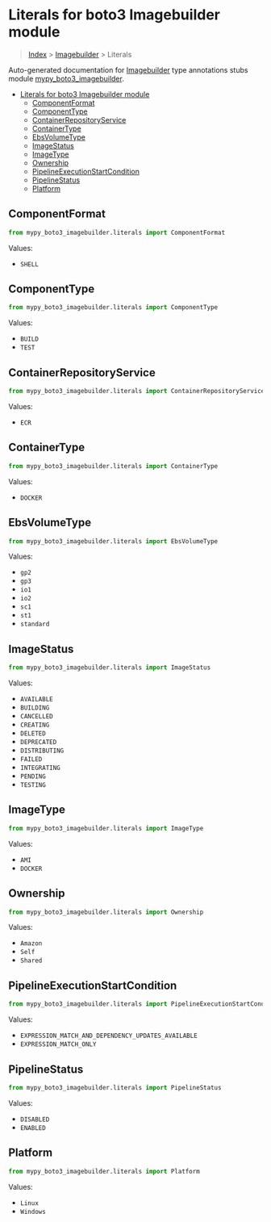 # Literals for boto3 Imagebuilder module

> [Index](../README.md) > [Imagebuilder](./README.md) > Literals

Auto-generated documentation for
[Imagebuilder](https://boto3.amazonaws.com/v1/documentation/api/latest/reference/services/imagebuilder.html#Imagebuilder)
type annotations stubs module
[mypy_boto3_imagebuilder](https://pypi.org/project/mypy-boto3-imagebuilder/).

- [Literals for boto3 Imagebuilder module](#literals-for-boto3-imagebuilder-module)
  - [ComponentFormat](#componentformat)
  - [ComponentType](#componenttype)
  - [ContainerRepositoryService](#containerrepositoryservice)
  - [ContainerType](#containertype)
  - [EbsVolumeType](#ebsvolumetype)
  - [ImageStatus](#imagestatus)
  - [ImageType](#imagetype)
  - [Ownership](#ownership)
  - [PipelineExecutionStartCondition](#pipelineexecutionstartcondition)
  - [PipelineStatus](#pipelinestatus)
  - [Platform](#platform)

## ComponentFormat

```python
from mypy_boto3_imagebuilder.literals import ComponentFormat
```

Values:

- `SHELL`

## ComponentType

```python
from mypy_boto3_imagebuilder.literals import ComponentType
```

Values:

- `BUILD`
- `TEST`

## ContainerRepositoryService

```python
from mypy_boto3_imagebuilder.literals import ContainerRepositoryService
```

Values:

- `ECR`

## ContainerType

```python
from mypy_boto3_imagebuilder.literals import ContainerType
```

Values:

- `DOCKER`

## EbsVolumeType

```python
from mypy_boto3_imagebuilder.literals import EbsVolumeType
```

Values:

- `gp2`
- `gp3`
- `io1`
- `io2`
- `sc1`
- `st1`
- `standard`

## ImageStatus

```python
from mypy_boto3_imagebuilder.literals import ImageStatus
```

Values:

- `AVAILABLE`
- `BUILDING`
- `CANCELLED`
- `CREATING`
- `DELETED`
- `DEPRECATED`
- `DISTRIBUTING`
- `FAILED`
- `INTEGRATING`
- `PENDING`
- `TESTING`

## ImageType

```python
from mypy_boto3_imagebuilder.literals import ImageType
```

Values:

- `AMI`
- `DOCKER`

## Ownership

```python
from mypy_boto3_imagebuilder.literals import Ownership
```

Values:

- `Amazon`
- `Self`
- `Shared`

## PipelineExecutionStartCondition

```python
from mypy_boto3_imagebuilder.literals import PipelineExecutionStartCondition
```

Values:

- `EXPRESSION_MATCH_AND_DEPENDENCY_UPDATES_AVAILABLE`
- `EXPRESSION_MATCH_ONLY`

## PipelineStatus

```python
from mypy_boto3_imagebuilder.literals import PipelineStatus
```

Values:

- `DISABLED`
- `ENABLED`

## Platform

```python
from mypy_boto3_imagebuilder.literals import Platform
```

Values:

- `Linux`
- `Windows`
